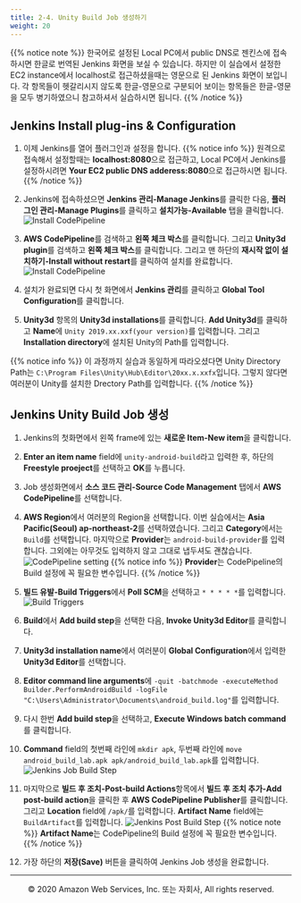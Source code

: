 ```yaml
---
title: 2-4. Unity Build Job 생성하기
weight: 20
---
```

{{% notice note %}}
한국어로 설정된 Local PC에서 public DNS로 젠킨스에 접속하시면 한글로 번역된 Jenkins 화면을 보실 수 있습니다.
하지만 이 실습에서 설정한 EC2 instance에서 localhost로 접근하셨을때는 영문으로 된 Jenkins 화면이 보입니다.
각 항목들이 헷갈리시지 않도록 한글-영문으로 구분되어 보이는 항목들은 한글-영문을 모두 병기하였으니 참고하셔서 실습하시면 됩니다. 
{{% /notice %}}

## Jenkins Install plug-ins & Configuration

1. 이제 Jenkins를 열어 플러그인과 설정을 합니다. 
{{% notice info %}}
원격으로 접속해서 설정할때는 **localhost:8080**으로 접근하고, Local PC에서 Jenkins를 설정하시려면 **Your EC2 public DNS adderess:8080**으로 접근하시면 됩니다.
{{% /notice %}}
2. Jenkins에 접속하셨으면 **Jenkins 관리-Manage Jenkins**를 클릭한 다음, **플러그인 관리-Manage Plugins**를 클릭하고 **설치가능-Available** 탭을 클릭합니다. 
![Install CodePipeline](/images/ec2/awspipeline.png)

3. **AWS CodePipeline**를 검색하고 **왼쪽 체크 박스**를 클릭합니다. 그리고 **Unity3d plugin**를 검색하고 **왼쪽 체크 박스**를 클릭합니다. 그리고 맨 하단의 **재시작 없이 설치하기-Install without restart**를 클릭하여 설치를 완료합니다.
![Install CodePipeline](/images/ec2/unityplugin.png)

1. 설치가 완료되면 다시 첫 화면에서 **Jenkins 관리**를 클릭하고 **Global Tool Configuration**를 클릭합니다.

2. **Unity3d** 항목의 **Unity3d installations**를 클릭합니다. **Add Unity3d**를 클릭하고 **Name**에 `Unity 2019.xx.xxf(your version)`를 입력합니다. 그리고 **Installation directory**에 설치된 Unity의 Path를 입력합니다.

{{% notice info %}}
이 과정까지 실습과 동일하게 따라오셨다면 Unity Directory Path는 `C:\Program Files\Unity\Hub\Editor\20xx.x.xxfx`입니다. 그렇지 않다면 여러분이 Unity를 설치한 Drectory Path를 입력합니다.
{{% /notice %}}




## Jenkins Unity Build Job 생성

1. Jenkins의 첫화면에서 왼쪽 frame에 있는 **새로운 Item-New item**을 클릭합니다. 

2. **Enter an item name** field에 `unity-android-build`라고 입력한 후, 하단의 **Freestyle proeject**를 선택하고 **OK**를 누릅니다. 

3. Job 생성화면에서 **소스 코드 관리-Source Code Management** 탭에서 **AWS CodePipeline**를 선택합니다.

4. **AWS Region**에서 여러분의 Region을 선택합니다. 이번 실습에서는 **Asia Pacific(Seoul) ap-northeast-2**를 선택하였습니다. 그리고 **Category**에서는 `Build`를 선택합니다. 마지막으로 **Provider**는 `android-build-provider`를 입력합니다. 그외에는 아무것도 입력하지 않고 그대로 냅두셔도 괜찮습니다.
![CodePipeline setting](/images/ec2/awscodepipeline.png)
{{% notice info %}}
**Provider**는 CodePipeline의 Build 설정에 꼭 필요한 변수입니다. 
{{% /notice %}}

5. **빌드 유발-Build Triggers**에서 **Poll SCM**을 선택하고 `* * * * *`를 입력합니다.
![Build Triggers](/images/ec2/pollscm.png)

6. **Build**에서 **Add build step**을 선택한 다음, **Invoke Unity3d Editor**를 클릭합니다. 

7. **Unity3d installation name**에서 여러분이 **Global Configuration**에서 입력한 **Unity3d Editor**를 선택합니다.

8. **Editor command line arguments**에 `-quit -batchmode -executeMethod Builder.PerformAndroidBuild -logFile "C:\Users\Administrator\Documents\android_build.log"`를 입력합니다.

9.  다시 한번 **Add build step**을 선택하고, **Execute Windows batch command**를 클릭합니다.

10. **Command** field의 첫번째 라인에 `mkdir apk`, 두번째 라인에 `move android_build_lab.apk apk/android_build_lab.apk`를 입력합니다.
![Jenkins Job Build Step](/images/ec2/jenkinsjobbuildstep.png)

11. 마지막으로 **빌드 후 조치-Post-build Actions**항목에서 **빌드 후 조치 추가-Add post-build action**을 클릭한 후 **AWS CodePipeline Publisher**를 클릭합니다. 그리고 **Location** field에 `/apk/`를 입력합니다. **Artifact Name** field에는 `BuildArtifact`를 입력합니다.
![Jenkins Post Build Step](/images/ec2/jenkinspostbuild.png)
{{% notice note %}}
**Artifact Name**는 CodePipeline의 Build 설정에 꼭 필요한 변수입니다. 
{{% /notice %}}

12.  가장 하단의 **저장(Save)** 버튼을 클릭하여 Jenkins Job 생성을 완료합니다.




---
<p align="center">
© 2020 Amazon Web Services, Inc. 또는 자회사, All rights reserved.
</p>

